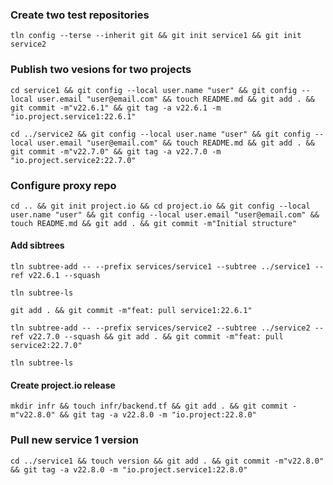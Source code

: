 
### Create two test repositories
```
tln config --terse --inherit git && git init service1 && git init service2
```

### Publish two vesions for two projects
```
cd service1 && git config --local user.name "user" && git config --local user.email "user@email.com" && touch README.md && git add . && git commit -m"v22.6.1" && git tag -a v22.6.1 -m "io.project.service1:22.6.1"
```

```
cd ../service2 && git config --local user.name "user" && git config --local user.email "user@email.com" && touch README.md && git add . && git commit -m"v22.7.0" && git tag -a v22.7.0 -m "io.project.service2:22.7.0"
```

### Configure proxy repo
```
cd .. && git init project.io && cd project.io && git config --local user.name "user" && git config --local user.email "user@email.com" && touch README.md && git add . && git commit -m"Initial structure"
```
#### Add sibtrees 
```
tln subtree-add -- --prefix services/service1 --subtree ../service1 --ref v22.6.1 --squash
```
```
tln subtree-ls
```
```
git add . && git commit -m"feat: pull service1:22.6.1"
```
```
tln subtree-add -- --prefix services/service2 --subtree ../service2 --ref v22.7.0 --squash && git add . && git commit -m"feat: pull service2:22.7.0"
```
```
tln subtree-ls
```
#### Create project.io release
```
mkdir infr && touch infr/backend.tf && git add . && git commit -m"v22.8.0" && git tag -a v22.8.0 -m "io.project:22.8.0"
```

### Pull new service 1 version
```
cd ../service1 && touch version && git add . && git commit -m"v22.8.0" && git tag -a v22.8.0 -m "io.project.service1:22.8.0"
```


